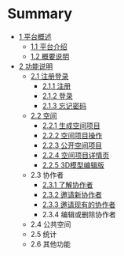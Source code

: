 # Summary

* [1  平台概述](README.md)
  * [1.1  平台介绍](11-ping-tai-jie-shao.md)
  * [1.2  概要说明](12-gai-yao-shuo-ming.md)
* [2  功能说明](chapter1.md)
  * [2.1  注册登录](chapter1/21-zhu-ce-deng-lu.md)
    * [2.1.1  注册](chapter1/21-zhu-ce-deng-lu/211-zhu-ce.md)
    * [2.1.2  登录](chapter1/21-zhu-ce-deng-lu/212-deng-lu.md)
    * [2.1.3  忘记密码](chapter1/21-zhu-ce-deng-lu/213-wang-ji-mi-ma.md)
  * [2.2  空间](chapter1/22-kong-jian.md)
    * [2.2.1  生成空间项目](chapter1/22-kong-jian/221-sheng-cheng-kong-jian-xiang-mu.md)
    * [2.2.2  空间项目操作](chapter1/22-kong-jian/222-kong-jian-xiang-mu-cao-zuo.md)
    * [2.2.3  公开空间项目](chapter1/22-kong-jian/223-gong-kai-kong-jian-xiang-mu.md)
    * [2.2.4  空间项目详情页](chapter1/22-kong-jian/224-kong-jian-xiang-mu-xiang-qing-ye.md)
    * [2.2.5  3D模型编辑版](chapter1/22-kong-jian/225-3d-mo-xing-bian-ji-ban.md)
  * 2.3  协作者
    * [2.3.1  了解协作者](chapter1/231-le-jie-xie-zuo-zhe.md)
    * [2.3.2  邀请新协作者](chapter1/232-yao-qing-xin-xie-zuo-zhe.md)
    * [2.3.3  邀请现有的协作者](chapter1/233-yao-qing-xian-you-de-xie-zuo-zhe.md)
    * 2.3.4  编辑或删除协作者
  * 2.4  公共空间
  * 2.5  统计
  * 2.6  其他功能

